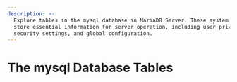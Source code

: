 ```yaml
---
description: >-
  Explore tables in the mysql database in MariaDB Server. These system tables
  store essential information for server operation, including user privileges,
  security settings, and global configuration.
---
```


# The mysql Database Tables

